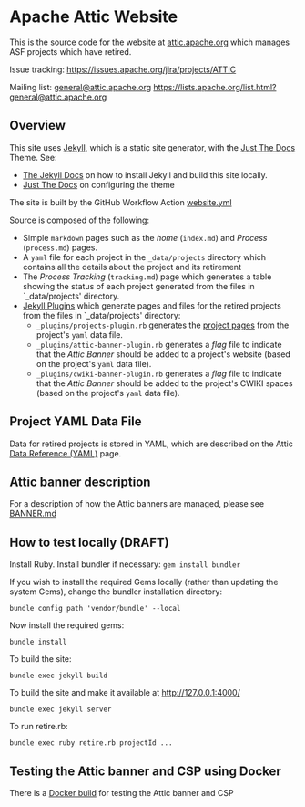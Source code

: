 <!--
#
# Licensed to the Apache Software Foundation (ASF) under one or more
# contributor license agreements.  See the NOTICE file distributed with
# this work for additional information regarding copyright ownership.
# The ASF licenses this file to You under the Apache License, Version 2.0
# (the "License"); you may not use this file except in compliance with
# the License.  You may obtain a copy of the License at
#
#     http://www.apache.org/licenses/LICENSE-2.0
#
# Unless required by applicable law or agreed to in writing, software
# distributed under the License is distributed on an "AS IS" BASIS,
# WITHOUT WARRANTIES OR CONDITIONS OF ANY KIND, either express or implied.
# See the License for the specific language governing permissions and
# limitations under the License.
#
-->

# Apache Attic Website

This is the source code for the website at [attic.apache.org](https://attic.apache.org)
which manages ASF projects which have retired.

Issue tracking: https://issues.apache.org/jira/projects/ATTIC

Mailing list: general@attic.apache.org https://lists.apache.org/list.html?general@attic.apache.org

## Overview

This site uses [Jekyll](https://github.com/jekyll/jekyll), which is a static site generator,
with the [Just The Docs](https://just-the-docs.github.io/just-the-docs/) Theme. See:
 - [The Jekyll Docs](https://jekyllrb.com/docs/) on how to install Jekyll and build this
site locally.
 - [Just The Docs](https://just-the-docs.github.io/just-the-docs/) on configuring the theme

The site is built by the GitHub Workflow Action [website.yml](https://github.com/apache/attic/blob/main/.github/workflows/website.yml)

Source is composed of the following:

  - Simple `markdown` pages such as the _home_ (`index.md`) and _Process_ (`process.md`) pages.
  - A `yaml` file for each project in the `_data/projects` directory which contains all the
    details about the project and its retirement
  - The _Process Tracking_ (`tracking.md`) page which generates a table showing the status of each
    project generated from the files in `_data/projects' directory.
  - [Jekyll Plugins](https://jekyllrb.com/docs/plugins/) which generate pages and files for the
    retired projects from the files in `_data/projects' directory:
    - `_plugins/projects-plugin.rb` generates the [project pages](https://attic.apache.org/projects/)
      from the project's `yaml` data file.
    - `_plugins/attic-banner-plugin.rb` generates a _flag_ file to indicate that the _Attic Banner_
      should be added to a project's website (based on the project's `yaml` data file).
    - `_plugins/cwiki-banner-plugin.rb` generates a _flag_ file to indicate that the _Attic Banner_
      should be added to the project's CWIKI spaces (based on the project's `yaml` data file).

## Project YAML Data File

Data for retired projects is stored in YAML, which are described on the Attic
[Data Reference (YAML)](https://attic.apache.org/data.html) page.

## Attic banner description

For a description of how the Attic banners are managed, please see [BANNER.md](BANNER.md)

## How to test locally (DRAFT) ##

Install Ruby.
Install bundler if necessary: ```gem install bundler```

If you wish to install the required Gems locally (rather than updating the system Gems),
change the bundler installation directory:

```bundle config path 'vendor/bundle' --local```

Now install the required gems:

```bundle install```

To build the site:

```bundle exec jekyll build```

To build the site and make it available at http://127.0.0.1:4000/

```bundle exec jekyll server```

To run retire.rb:

```bundle exec ruby retire.rb projectId ...```

## Testing the Attic banner and CSP using Docker

There is a [Docker build](DOCKER.md) for testing the Attic banner and CSP

